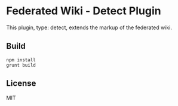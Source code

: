 # Federated Wiki - Detect Plugin

This plugin, type: detect, extends the markup of the federated wiki.

## Build

    npm install
    grunt build

## License

MIT

